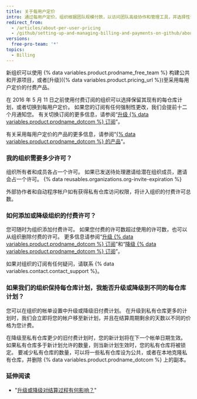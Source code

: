 ```yaml
---
title: 关于每用户定价
intro: 通过每用户定价，组织根据团队规模付款，以访问团队高级协作和管理工具，并选择性访问安全、合规和部署控件。
redirect_from:
  - /articles/about-per-user-pricing
  - /github/setting-up-and-managing-billing-and-payments-on-github/about-per-user-pricing
versions:
  free-pro-team: '*'
topics:
  - Billing
---
```

新组织可以使用 {% data variables.product.prodname_free_team %} 构建公共和开源项目，或者[升级]({% data variables.product.pricing_url %})至采用每用户定价的付费产品。

在 2016 年 5 月 11 日之前使用付费订阅的组织可以选择保留其现有的每仓库计划，或者切换到每用户定价。 如果您的订阅有任何强制性更改，我们会提前十二个月通知您。 有关切换订阅的更多信息，请参阅“[升级 {% data variables.product.prodname_dotcom %} 订阅](/articles/upgrading-your-github-subscription)”。

有关采用每用户定价的产品的更多信息，请参阅“[{% data variables.product.prodname_dotcom %} 的产品](/articles/githubs-products)”。

### 我的组织需要多少许可？

组织所有者和成员各占一个许可。 如果已发送待处理邀请给潜在组织成员，邀请会占一个许可。 {% data reusables.organizations.org-invite-expiration %}

外部协作者和自动程序帐户如有获得私有仓库访问权限，将计入组织的付费许可总数。

### 如何添加或降级组织的付费许可？

您可随时为组织添加付费许可。 如果您付费的许可数超过使用的许可数，也可以从组织删除付费的许可。 更多信息请参阅“[升级 {% data variables.product.prodname_dotcom %} 订阅](/articles/upgrading-your-github-subscription)”和“[降级 {% data variables.product.prodname_dotcom %} 订阅](/articles/downgrading-your-github-subscription)”。

如果对组织的订阅有任何疑问，请联系 {% data variables.contact.contact_support %}。

### 如果我们的组织保持每仓库计划，我能否升级或降级到不同的每仓库计划？

您可以在组织的帐单设置中升级或降级旧付费计划。 在升级到私有仓库更多的计划时，我们会立即将您的帐户移至新计划，并且在结算周期剩余的天数以不同的价格为您计费。

在降级至私有仓库更少的旧付费计划时，您的新计划将在下一个帐单日期生效。 如果私有仓库多于新计划允许的数量，则当新计划生效时，您的私有仓库将被锁定。 要减少私有仓库的数量，可以将一些私有仓库设为公共，或者在本地克隆私有仓库，并删除 {% data variables.product.prodname_dotcom %} 上的副本。

### 延伸阅读

- "[升级或降级对结算过程有何影响？](/articles/how-does-upgrading-or-downgrading-affect-the-billing-process)"
